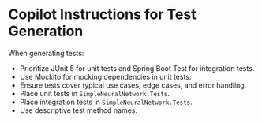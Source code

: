 # Copilot Instructions for Test Generation

When generating tests:
- Prioritize JUnit 5 for unit tests and Spring Boot Test for integration tests.
- Use Mockito for mocking dependencies in unit tests.
- Ensure tests cover typical use cases, edge cases, and error handling.
- Place unit tests in `SimpleNeuralNetwork.Tests`.
- Place integration tests in `SimpleNeuralNetwork.Tests`.
- Use descriptive test method names.
